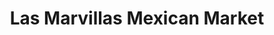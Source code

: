 ---
title: "Las Marvillas Mexican Market"
url: /columbus/las-marvillas-mexican-market/
shop: convenience
---